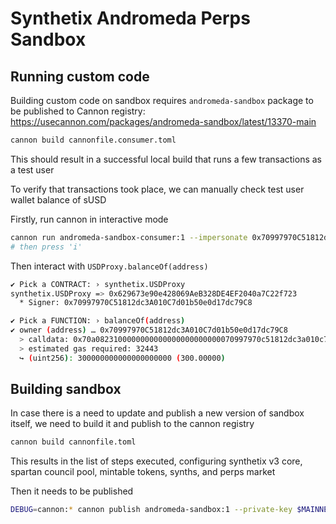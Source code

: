 # Synthetix Andromeda Perps Sandbox

## Running custom code

Building custom code on sandbox requires `andromeda-sandbox` package to be published to Cannon registry: https://usecannon.com/packages/andromeda-sandbox/latest/13370-main

```sh
cannon build cannonfile.consumer.toml
```

This should result in a successful local build that runs a few transactions as a test user

To verify that transactions took place, we can manually check test user wallet balance of sUSD

Firstly, run cannon in interactive mode

```sh
cannon run andromeda-sandbox-consumer:1 --impersonate 0x70997970C51812dc3A010C7d01b50e0d17dc79C8
# then press 'i'
```

Then interact with `USDProxy.balanceOf(address)`

```sh
✔ Pick a CONTRACT: › synthetix.USDProxy
synthetix.USDProxy => 0x629673e90e428069AeB328DE4EF2040a7C22f723
  * Signer: 0x70997970C51812dc3A010C7d01b50e0d17dc79C8

✔ Pick a FUNCTION: › balanceOf(address)
✔ owner (address) … 0x70997970C51812dc3A010C7d01b50e0d17dc79C8
  > calldata: 0x70a0823100000000000000000000000070997970c51812dc3a010c7d01b50e0d17dc79c8
  > estimated gas required: 32443
  ↪ (uint256): 300000000000000000000 (300.00000)
```

## Building sandbox

In case there is a need to update and publish a new version of sandbox itself, we need to build it and publish to the cannon registry

```sh
cannon build cannonfile.toml
```

This results in the list of steps executed, configuring synthetix v3 core, spartan council pool, mintable tokens, synths, and perps market

Then it needs to be published

```sh
DEBUG=cannon:* cannon publish andromeda-sandbox:1 --private-key $MAINNET_DEPLOYER_PRIVATE_KEY --tags latest
```
